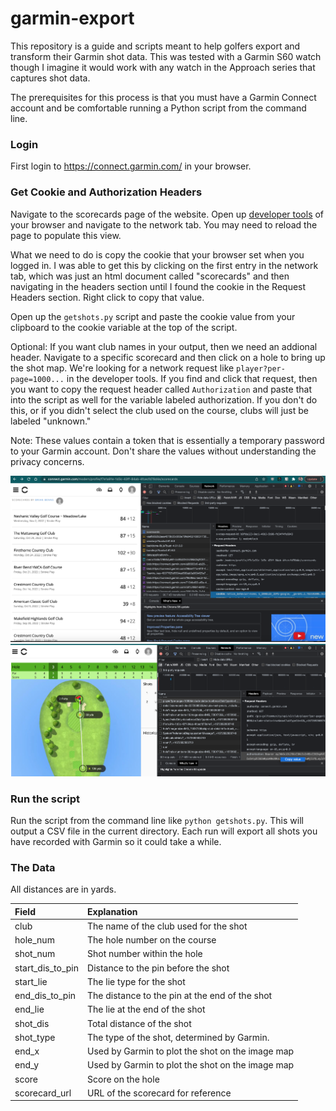 # garmin-export

This repository is a guide and scripts meant to help golfers export and transform their Garmin shot data. This was tested with a Garmin S60 watch though I imagine it would work with any watch in the Approach series that captures shot data. 

The prerequisites for this process is that you must have a Garmin Connect account and be comfortable running a Python script from the command line. 

### Login

First login to https://connect.garmin.com/ in your browser.

### Get Cookie and Authorization Headers

Navigate to the scorecards page of the website. Open up [developer tools](https://www.geeksforgeeks.org/browser-developer-tools/) of your browser and navigate to the network tab. You may need to reload the page to populate this view. 

What we need to do is copy the cookie that your browser set when you logged in. I was able to get this by clicking on the first entry in the network tab, which was just an html document called "scorecards" and then navigating in the headers section until I found the cookie in the Request Headers section. Right click to copy that value. 

Open up the `getshots.py` script and paste the cookie value from your clipboard to the cookie variable at the top of the script. 

Optional: If you want club names in your output, then we need an addional header. Navigate to a specific scorecard and then click on a hole to bring up the shot map. We're looking for a network request like `player?per-page=1000...` in the developer tools. If you find and click that request, then you want to copy the request header called `Authorization` and paste that into the script as well for the variable labeled authorization. If you don't do this, or if you didn't select the club used on the course, clubs will just be labeled "unknown."  

Note: These values contain a token that is essentially a temporary password to your Garmin account. Don't share the values without understanding the privacy concerns.

![Copy Cookie](images/copy-cookie.png)
![Copy Authorization](images/copy-auth.png)

### Run the script

Run the script from the command line like `python getshots.py`. This will output a CSV file in the current directory. Each run will export all shots you have recorded with Garmin so it could take a while. 

### The Data

All distances are in yards.

| Field | Explanation |
| :----- | :----------- |
| club | The name of the club used for the shot |
| hole_num | The hole number on the course |
| shot_num | Shot number within the hole |
| start_dis_to_pin | Distance to the pin before the shot |
| start_lie | The lie type for the shot |
| end_dis_to_pin | The distance to the pin at the end of the shot |
| end_lie | The lie at the end of the shot |
| shot_dis | Total distance of the shot | 
| shot_type | The type of the shot, determined by Garmin. | 
| end_x | Used by Garmin to plot the shot on the image map |
| end_y | Used by Garmin to plot the shot on the image map |
| score | Score on the hole
| scorecard_url| URL of the scorecard for reference |